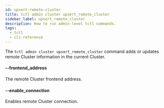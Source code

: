 ```yaml
---
id: upsert-remote-cluster
title: tctl admin cluster upsert_remote_cluster
sidebar_label: upsert_remote_cluster
description: How to run admin-level tctl commands.
tags:
  - tctl
  - cli-reference
---
```


The `tctl admin cluster upsert_remote_cluster` command adds or updates remote Cluster information in the current Cluster.

#### --frontend_address

The remote Cluster frontend address.

#### --enable_connection

Enables remote Cluster connection.
